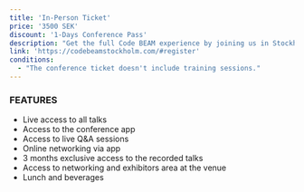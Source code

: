 ```yaml
---
title: 'In-Person Ticket'
price: '3500 SEK'
discount: '1-Days Conference Pass'
description: "Get the full Code BEAM experience by joining us in Stockholm!"
link: 'https://codebeamstockholm.com/#register'
conditions:
  - "The conference ticket doesn't include training sessions."
---
```


### FEATURES

- Live access to all talks
- Access to the conference app
- Access to live Q&A sessions
- Online networking via app
- 3 months exclusive access to the recorded talks
- Access to networking and exhibitors area at the venue
- Lunch and beverages
